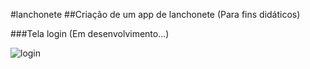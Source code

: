 
#lanchonete
##Criação de um app de lanchonete (Para fins didáticos)

###Tela login (Em desenvolvimento...)

![login](https://user-images.githubusercontent.com/56855137/106499623-91957180-649f-11eb-9312-da48e202aabd.PNG)
